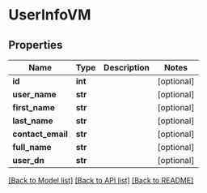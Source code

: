 # UserInfoVM

## Properties
Name | Type | Description | Notes
------------ | ------------- | ------------- | -------------
**id** | **int** |  | [optional] 
**user_name** | **str** |  | [optional] 
**first_name** | **str** |  | [optional] 
**last_name** | **str** |  | [optional] 
**contact_email** | **str** |  | [optional] 
**full_name** | **str** |  | [optional] 
**user_dn** | **str** |  | [optional] 

[[Back to Model list]](../README.md#documentation-for-models) [[Back to API list]](../README.md#documentation-for-api-endpoints) [[Back to README]](../README.md)



